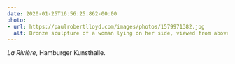 ```yaml
---
date: 2020-01-25T16:56:25.862-00:00
photo:
- url: https://paulrobertlloyd.com/images/photos/1579971382.jpg
  alt: Bronze sculpture of a woman lying on her side, viewed from above.
---
```

<cite>La Rivière</cite>, Hamburger Kunsthalle.
